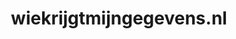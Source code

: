 ---
layout: post
title:  "wiekrijgtmijngegevens.nl"
internal_url:  "/dutchgov/wiekrijgtmijngegevens.nl.html"
categories: dutchgov
---